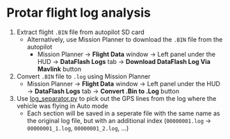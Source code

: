 # Protar flight log analysis

1. Extract flight `.BIN` file from autopilot SD card
   - Alternatively, use Mission Planner to download the `.BIN` file from the autopilot
     - Mission Planner &rarr; **Flight Data** window &rarr; Left panel under the HUD &rarr; **DataFlash Logs** tab &rarr; **Download DataFlash Log Via Mavlink** button
2. Convert `.BIN` file to `.log` using Mission Planner
   - Mission Planner &rarr; **Flight Data** window &rarr; Left panel under the HUD &rarr; **DataFlash Logs** tab &rarr; **Convert .Bin to .Log** button
3. Use [log_separator.py](log_separator.py) to pick out the GPS lines from the log where the vehicle was flying in Auto mode
   - Each section will be saved in a seperate file with the same name as the original log file, but with an additional index (`00000001.log` &rarr; `00000001_1.log`, `00000001_2.log`, ...)
